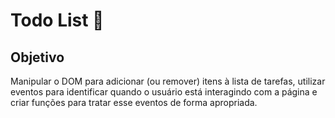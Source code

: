 # Todo List 📓

## Objetivo
Manipular o DOM para adicionar (ou remover) itens à lista de tarefas, utilizar eventos para identificar quando o usuário está interagindo com a página e criar funções para tratar esse eventos de forma apropriada.
